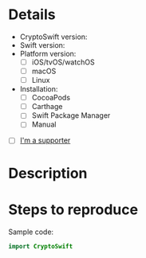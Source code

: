 # Details

- CryptoSwift version: 
- Swift version: 
- Platform version: 
	- [ ] iOS/tvOS/watchOS
	- [ ] macOS
	- [ ] Linux
- Installation: 
	- [ ] CocoaPods
	- [ ] Carthage
	- [ ] Swift Package Manager
	- [ ] Manual
- [ ] [I'm a supporter](https://www.paypal.com/cgi-bin/webscr?cmd=_s-xclick&hosted_button_id=92Z6U3LBHF9J4)

# Description


# Steps to reproduce


Sample code:

```swift
import CryptoSwift


```